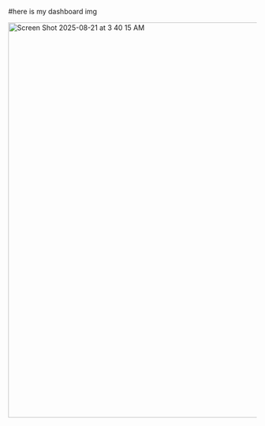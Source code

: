 #here is my dashboard img

<img width="1280" height="800" alt="Screen Shot 2025-08-21 at 3 40 15 AM" src="https://github.com/user-attachments/assets/4e9b2b58-3dc0-4197-88ba-99f28824e6d2" />

